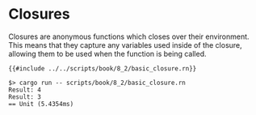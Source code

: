 # Closures

Closures are anonymous functions which closes over their environment.
This means that they capture any variables used inside of the closure, allowing
them to be used when the function is being called.

```rust,noplaypen
{{#include ../../scripts/book/8_2/basic_closure.rn}}
```

```text
$> cargo run -- scripts/book/8_2/basic_closure.rn
Result: 4
Result: 3
== Unit (5.4354ms)
```